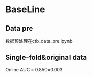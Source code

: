 # BaseLine
## Data pre
数据预处理在ctb_data_pre.ipynb
## Single-fold&original data
Online AUC = 0.850±0.003
